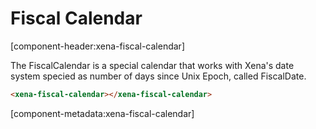 # Fiscal Calendar

[component-header:xena-fiscal-calendar]

The FiscalCalendar is a special calendar that works with Xena's date system specied as number of days since Unix Epoch, called FiscalDate.

```html preview
<xena-fiscal-calendar></xena-fiscal-calendar>
```

[component-metadata:xena-fiscal-calendar]
